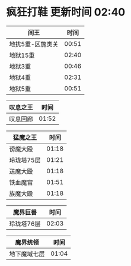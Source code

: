 # 疯狂打鞋 更新时间 02:40

| 间王   | 时间    |
|--------|-------|
| 地扰5重-区施类关 | 00:51 |
| 地狱15重 | 02:40 |
| 地狱3重 | 00:46 |
| 地狱4重 | 02:31 |
| 地狱5重 | 00:51 |

| 叹息之王   | 时间    |
|--------|-------|
| 叹息回廊 | 01:52 |

| 猛魔之王   | 时间    |
|--------|-------|
| 谤魔大殴 | 01:18 |
| 玲珑塔75层 | 01:21 |
| 送魔大殴 | 01:18 |
| 铁血魔宫 | 01:51 |
| 族魔大殴 | 01:18 |

| 魔界巨兽   | 时间    |
|--------|-------|
| 玲珑塔76层 | 02:03 |

| 魔界统领   | 时间    |
|--------|-------|
| 地下魔域七层 | 01:04 |